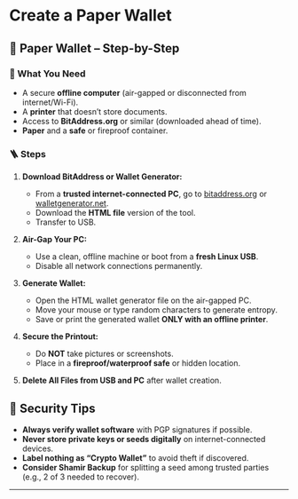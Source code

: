 # Create a Paper Wallet

## 🧻 Paper Wallet – Step-by-Step

### 🔧 What You Need

* A secure **offline computer** (air-gapped or disconnected from internet/Wi-Fi).
* A **printer** that doesn’t store documents.
* Access to **BitAddress.org** or similar (downloaded ahead of time).
* **Paper** and a **safe** or fireproof container.

### 🪜 Steps

1. **Download BitAddress or Wallet Generator:**

   * From a **trusted internet-connected PC**, go to [bitaddress.org](https://bitaddress.org) or [walletgenerator.net](https://walletgenerator.net).
   * Download the **HTML file** version of the tool.
   * Transfer to USB.

2. **Air-Gap Your PC:**

   * Use a clean, offline machine or boot from a **fresh Linux USB**.
   * Disable all network connections permanently.

3. **Generate Wallet:**

   * Open the HTML wallet generator file on the air-gapped PC.
   * Move your mouse or type random characters to generate entropy.
   * Save or print the generated wallet **ONLY with an offline printer**.

4. **Secure the Printout:**

   * Do **NOT** take pictures or screenshots.
   * Place in a **fireproof/waterproof safe** or hidden location.

5. **Delete All Files from USB and PC** after wallet creation.

## 🔐 Security Tips

* **Always verify wallet software** with PGP signatures if possible.
* **Never store private keys or seeds digitally** on internet-connected devices.
* **Label nothing as “Crypto Wallet”** to avoid theft if discovered.
* **Consider Shamir Backup** for splitting a seed among trusted parties (e.g., 2 of 3 needed to recover).

___
